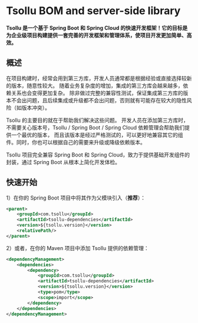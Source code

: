 # Tsollu BOM and server-side library

**Tsollu 是一个基于 Spring Boot 和 Spring Cloud 的快速开发框架！它的目标是为企业级项目构建提供一套完善的开发框架和管理体系，使项目开发更加简单、高效。**

## 概述

在项目构建时，经常会用到第三方库，开发人员通常都是根据经验或直接选择较新的版本，随意性较大。
随着业务复杂度的增加，集成的第三方库会越来越多，依赖关系也会变得更加复杂。
除非做过完整的兼容性测试，保证集成第三方库的版本不会出问题，且后续集成或升级都不会出问题，否则就有可能存在较大的隐性风险（如版本冲突）。

Tsollu 的主要目的就在于帮助我们解决这些问题。
开发人员在添加第三方库时，不需要关心版本号，Tsollu / Spring Boot / Spring Cloud 依赖管理会帮助我们提供一个最优的版本，
而且该版本是经过严格测试的，可以更好地兼容其它的组件。同时，你也可以根据自己的需要来升级或降级依赖版本。

Tsollu 项目完全兼容 Spring Boot 和 Spring Cloud，致力于提供基础开发组件的封装，通过 Spring Boot 从根本上简化开发体检。

## 快速开始

1）在你的 Spring Boot 项目中将其作为父模块引入（**推荐**）：

```xml
<parent>
    <groupId>com.tsollu</groupId>
    <artifactId>tsollu-dependencies</artifactId>
    <version>${tsollu.version}</version>
    <relativePath/>
</parent>
```

2）或者，在你的 Maven 项目中添加 Tsollu 提供的依赖管理：

```xml
<dependencyManagement>
    <dependencies>
        <dependency>
            <groupId>com.tsollu</groupId>
            <artifactId>tsollu-dependencies</artifactId>
            <version>${tsollu.version}</version>
            <type>pom</type>
            <scope>import</scope>
        </dependency>
    </dependencies>
</dependencyManagement>
```
